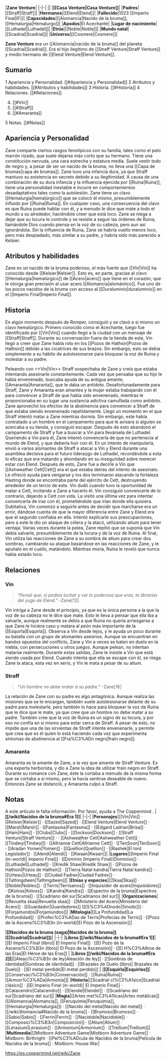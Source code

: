 

|**Zane Venture**|
|-|-|
||
|**[[Casa Venture\|Casa Venture]]**|
|**Padres**|[[Straff\|Straff]]|
|**Hermanos**|[[Elend\|Elend]]|
|**Fallecido**|1023 [[Imperio Final\|IF]]|
|**Capacidades**|[[Alomancia\|Nacido de la bruma]], [[Hemalurgia\|Hemalurgo]]|
|**Apodos**|El Acechante|
|**Lugar de nacimiento**|[[Luthadel\|Luthadel]]|
|**Etnia**|[[Noble\|Noble]]|
|**Mundo natal**|[[Scadrial\|Scadrial]]|
|**Universo**|[[Cosmere\|Cosmere]]|

**Zane Venture** era un [[Alomancia\|nacido de la bruma]] del planeta [[Scadrial\|Scadrial]]. Era el hijo ilegítimo de [[Straff Venture\|Straff Venture]] y medio hermano de [[Elend Venture\|Elend Venture]].

## Sumario

1 Apariencia y Personalidad. [[#Apariencia y Personalidad]] 
2 Atributos y habilidades. [[#Atributos y habilidades]] 
3 Historia. [[#Historia]] 
4 Relaciones. [[#Relaciones]] 

4. [[#Vin]] 
4. [[#Straff]] 
4. [[#Amaranta]] 


5 Notas. [[#Notas]] 


## Apariencia y Personalidad
 
Zane comparte ciertos rasgos fenotípicos con su familia, tales como el pelo marrón rizado, que suele dejarse más corto que su hermano. Tiene una constitución nervuda, una cara estrecha y estatura media. Suele vestir todo de negro y, a pesar de ser un nacido de la bruma, no lleva una [[Capa de brumas\|capa de brumas]]. Zane tuvo una infancia dura, ya que Straff mantuvo su existencia en secreto debido a su ilegitimidad. A causa de una combinación de su dura infancia y la influencia ejercida por [[Ruina\|Ruina]], tiene una personalidad inestable e incurre en comportamientos desadaptativos tales como la autolesión.
Zane tiene un clavo [[Hemalurgia\|hemalúrgico]] que se colocó él mismo, presumiblemente influido por [[Ruina\|Ruina]]. En cualquier caso, una consecuencia del clavo es que Ruina puede hablar con él, y a menudo le dice que mate a todo el mundo a su alrededor, haciéndole creer que está loco. Zane se niega a dejar que su locura le controle y se resiste a seguir las órdenes de Ruina, llamándole Dios cuando piensa en la voz de su cabeza, pero aun así ignorándola.
Sin la influencia de Ruina, Zane se habría vuelto menos loco, pero más despiadado, más similar a su padre, y habría sido más parecido a Kelsier.

## Atributos y habilidades
Zane es un nacido de la bruma poderoso, el más fuerte que [[Vin\|Vin]] ha conocido desde [[Kelsier\|Kelsier]]. Esto es, en parte, gracias al clavo [[Hemalurgia\|hemalúrgico]] de [[Acero\|acero]] que tiene en el corazón, que le otorga gran precisión al usar acero [[Alomancia\|alomántico]]. Fue uno de los pocos nacidos de la bruma con acceso al [[Duraluminio\|duraluminio]] en el [[Imperio Final\|Imperio Final]].

## Historia
En algún momento después de Romper, consiguió y se clavó a sí mismo un clavo hemalúrgico.
Primero conocido como el Acechante, luego fue identificado por [[Vin\|Vin]] cuando llegó a la ciudad con un mensaje de [[Straff\|Straff]].
Durante su conversación fuera de la tienda de este, Vin llegó a creer que Zane había roto en los [[Pozos de Hathsin\|Pozos de Hathsin]] debido a las cicatrices de sus brazos. Sin embargo, esto se debía simplemente a su hábito de autolesionarse para bloquear la voz de Ruina y molestar a su padre.

  Peleando con <<Vin\|Vin>>
Straff sospechaba de Zane y creía que estaba intentando asesinarle constantemente. Cada vez que pensaba que su hijo le había envenenado, buscaba ayuda de su antigua amante, [[Amaranta\|Amaranta]], que le daba un antídoto. Desafortunadamente para Straff, Zane y Amaranta eran amantes y la mujer estaba trabajando con él para convencer a Straff de que había sido envenenado, mientras le proporcionaba en su lugar una sustancia adictiva camuflada como antídoto. Zane aprovechó los efectos de la abstinencia para convencer a Straff de que estaba siendo envenenado repetidamente. Llegó un momento en el que Straff intentó matar a Zane mientras dormía. Sin embargo, este había contratado a un hombre en el campamento para que le avisara si alguien se acercaba a su tienda, y consiguió escapar. Después de esto abandonó el campamento de Straff y fue a buscar a Vin para llevársela de Luthadel.
Queriendo a Vin para él, Zane intentó convencerla de que no pertenecía al mundo de Elend, y que debería huir con él. En un intento de manipularla, envió a varios alomantes de Straff a atacar a Vin y Elend durante una asamblea decisiva para el futuro liderazgo de Luthadel, recordándole a esta lo eficaz que era matando y ahondando en su inseguridad sobre merecer estar con Elend. Después de esto, Zane fue a decirle a Vin que [[Ashweather Cett\|Cett]] era el que estaba detrás del intento de asesinato. Le ofreció ayuda para vengarse y los dos terminaron atacando la fortaleza Hasting donde se encontraba parte del ejército de Cett, destruyendo alrededor de un tercio de este. Vin dudó cuando tuvo la oportunidad de matar a Cett, incitando a Zane a hacerlo él. Vin consiguió convencerle de lo contrario, dejando a Cett con vida.
La visitó una última vez para intentar convencerla de irse con él, prometiéndole que irían donde ella quisiera. Dubitativa, Vin comenzó a seguirle antes de decidir que marcharse era un error, dándose cuenta de que la mayor diferencia entre Zane y Elend era que el segundo confiaba en ella. Intentó explicarle sus preocupaciones, pero a este le dio un ataque de cólera y la atacó, utilizando atium para tener ventaja. Varias veces durante la pelea, Zane repitió que se suponía que Vin debía salvarle, presumiblemente de la locura y de la voz de Ruina. Al final, Vin utiliza las reacciones de Zane a su sombra de atium para crear dos sombras, cambiando su ataque basándose en las reacciones de Zane, y le apuñaló en el cuello, matándolo. Mientras moría, Ruina le reveló que nunca había estado loco.

## Relaciones
### Vin
>“*Pensé que, si podías luchar y ver lo poderosa que eras, te librarías del yugo de Elend.*”
\-Zane[12]


Vin intriga a Zane desde el principio, ya que es la única persona a la que la voz de su cabeza no le dice que mate. Esto le lleva a pensar que ella iba a salvarle, aunque realmente se debía a que Ruina no quería arriesgarse a que Zane le hiciera caso y matara al peón más importante de la [[Esquirla\|Esquirla]]. Observa a Vin desde lejos, y le ayuda un poco durante su batalla con un grupo de alomantes asesinos. Aunque se encuentran en bandos opuestos del conflicto, Zane y Vin a veces se baten en duelo en la niebla, con persecuciones u otros juegos. Aunque pelean, no intentan matarse realmente. Durante estas salidas, Zane le insiste a Vin que está siendo usada por Elend. Cuando intenta que ella se escape con él, se niega. Zane la ataca, esta vez en serio, y Vin le mata a pesar de su atium.

### Straff
>“*Un hombre no debe matar a su padre.*”
\-Zane[16]


La relación de Zane con su padre es algo antagónica. Aunque realiza las misiones que se le encargan, también suele autolesionarse delante de su padre para molestarle, pero también lo hace para bloquear la voz de Ruina que le dice que le mate, ya que cree que un hombre no debe matar a su padre. También cree que la voz de Ruina es un signo de su locura, y por eso no confía en sí mismo para estar cerca de Straff. A pesar de esto, no impide que una de las sirvientas de Straff intente envenenarle, y permite que crea que es él quien lo está haciendo cada vez que experimenta síntomas de abstinencia al [[Fra%C3%ADn negro\|fraín negro]].

### Amaranta
Amaranta es la amante de Zane, a la vez que amante de Straff Venture. Es una experta herborista, y dio a Zane la idea de utilizar fraín negro en Straff.
Durante su romance con Zane, éste la cortaba a menudo de la misma forma que se cortaba a sí mismo, pero la hacía sentirse deseable de nuevo. Entonces Zane se distanció, y Amaranta culpó a Straff.

## Notas

A este artículo le falta información. Por favor, ayuda a The Coppermind .
|**[[/wiki/Nacidos de la bruma#Era 1]]**|
|-|-|
|**Personajes**|[[Vin\|Vin]] · [[Kelsier\|Kelsier]] · [[Sazed\|Sazed]] · [[Elend Venture\|Elend Venture]] · [[Marsh\|Marsh]] · [[Fantasma\|Fantasma]] · [[Edgard Ladrian\|Brisa]] · [[Ham\|Ham]] · [[Clubs\|Clubs]] · [[Dockson\|Dockson]] · [[Straff Venture\|Straff Venture]] ·  · [[Ashweather Cett\|Ashweather Cett]] · [[Tindwyl\|Tindwyl]] · [[Allrianne Cett\|Allrianne Cett]] · [[TenSoon\|TenSoon]] · [[Aradan Yomen\|Yomen]] · [[Quellion\|Quellion]] · [[Rashek\|El lord Legislador]] · [[Alendi\|Alendi]] · [[Kwaan\|Kwaan]]|
|**Lugares**|[[Imperio Final (in-world)\| Imperio Final]] · [[Dominio (Imperio Final)\|Dominios]] · [[Luthadel\|Luthadel]] · [[Kredik Shaw\|Kredik Shaw]] · [[Pozos de Hathsin\|Pozos de Hathsin]] · [[Tierra Natal kandra\|Tierra Natal kandra]] · [[Urteau\|Urteau]] · [[Ciudad Fadrex\|Ciudad Fadrex]] · [[Tathingdwen\|Tathingdwen]]|
|**Etnias y especies**|[[Skaa\|Skaa]] · [[Noble\|Nobles]] · [[Terris\|Terrisanos]] · [[Inquisidor de acero\|Inquisidores]] · [[Koloss\|Koloss]] · [[Kandra\|Kandra]] · [[Espectro de la bruma\|Espectros de la bruma]] · [[Scadriano del sur\|Scadrianos del sur]]|
|**Organizaciones**|[[Revuelta skaa\|Revuelta skaa]] · [[Ministerio del Acero\|Ministerio del Acero]] · [[Guardador\|Guardadores]] ([[S%C3%ADnodo\|Sínodo]]) · [[Forjamundos\|Forjamundos]]|
|**Mitología**|[[La Profundidad\|La Profundidad]] · [[Profec%C3%ADas de Terris\|Profecías de Terris]] · [[Pozo de la Ascensi%C3%B3n (in-world)\|El Pozo de la Ascensión]]|

|**[[Nacidos de la bruma (saga)\|Nacidos de la bruma]] ([[Scadrial\|Scadrial]])**|
|-|-|
|**Libros [[/wiki/Nacidos de la bruma#Era 1]]**|[[El Imperio Final (libro)\| El Imperio Final]] · [[El Pozo de la Ascensi%C3%B3n (libro)\| El Pozo de la Ascensión]] · [[El H%C3%A9roe de las Eras\|El Héroe de las Eras]] |
|**Libros [[/wiki/Nacidos de la bruma#Era 2]]**|[[Aleaci%C3%B3n de ley\|Aleación de ley]] · [[Sombras de identidad\|Sombras de identidad]] · [[Brazales de Duelo (libro)\| Brazales de Duelo]] · [[El metal perdido\|El metal perdido]]  |
|**[[Esquirla\|Esquirlas]]**|[[Conservaci%C3%B3n\|Conservación]] · [[Ruina\|Ruina]] · [[Armon%C3%ADa\|Armonía]]|
|**Historia**|[[Scadrial cl%C3%A1sico\|Scadrial clásico]] · [[El Imperio Final (in-world)\| El Imperio Final]] · [[Catacendro\|Catacendro]] · [[Elendel\|Elendel]] · [[Scadriano del sur\|Scadriano del sur]]|
|**Magia**|[[Artes met%C3%A1licas\|Artes metálicas]] ([[Alomancia\|Alomancia]], [[Feruquimia\|Feruquimia]], [[Hemalurgia\|Hemalurgia]]) · [[Nacido del metal\|Nacido del metal]] · [[/wiki/Alomancia#Nacido de la bruma]] · [[Brumoso\|Brumoso]] · [[Sabio\|Sabio]] · [[Ferrin\|Ferrin]] · [[Nacidoble\|Nacidoble]] · [[Composici%C3%B3n\|Composición]] · [[Atium\|Atium]] · [[Lerasium\|Lerasium]] · [[Armonium\|Armonium]] · [[Trellium\|Trellium]]|
|**Multimedia**|[[Mistborn Adventure Game\|Mistborn Adventure Game‎‎]] · Mistborn: Birthright · [[Pel%C3%ADcula de Nacidos de la bruma\|Película de Nacidos de la bruma]] · Mistborn: House War|



https://es.coppermind.net/wiki/Zane
